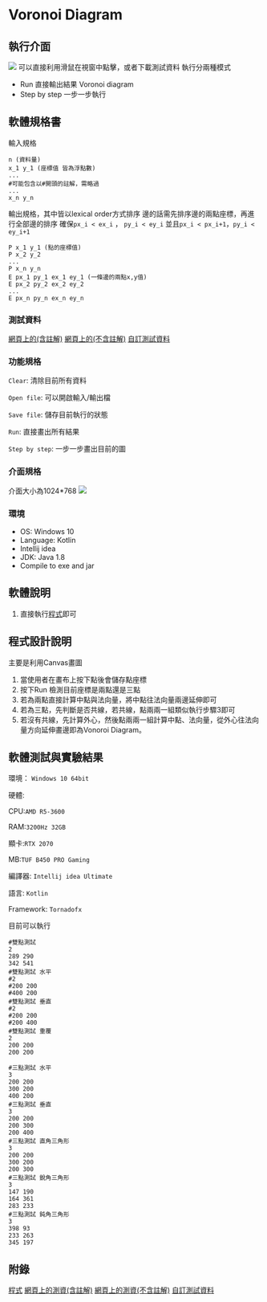 # Voronoi Diagram
## 執行介面
![](https://i.imgur.com/B1pc7Gr.png)
可以直接利用滑鼠在視窗中點擊，或者下載測試資料
執行分兩種模式
- Run
直接輸出結果 Voronoi diagram
- Step by step
一步一步執行
## 軟體規格書
輸入規格
```
n (資料量)
x_1 y_1 (座標值 皆為浮點數)
...
#可能包含以#開頭的註解，需略過
...
x_n y_n
```
輸出規格，其中皆以lexical order方式排序
邊的話需先排序邊的兩點座標，再進行全部邊的排序
確保`px_i < ex_i` ， `py_i < ey_i`
並且`px_i < px_i+1`，`py_i < ey_i+1`
```
P x_1 y_1 (點的座標值)
P x_2 y_2
...
P x_n y_n
E px_1 py_1 ex_1 ey_1 (一條邊的兩點x,y值)
E px_2 py_2 ex_2 ey_2
...
E px_n py_n ex_n ey_n
```
### 測試資料
[網頁上的(含註解)](https://par.cse.nsysu.edu.tw/~cbyang/course/algo/vd_testdata.in)
[網頁上的(不含註解)](https://par.cse.nsysu.edu.tw/~cbyang/course/algo/vd_testdata_pure.in)
[自訂測試資料](https://drive.google.com/file/d/10zRAdSHZXauczl7s2sFu7Jf5ukqZChoR/view?usp=sharing)
### 功能規格
`Clear`: 清除目前所有資料

`Open file`: 可以開啟輸入/輸出檔

`Save file`: 儲存目前執行的狀態

`Run`: 直接畫出所有結果

`Step by step`: 一步一步畫出目前的圖
### 介面規格
介面大小為1024*768
![](https://i.imgur.com/tq0HEsb.png)

### 環境
- OS: Windows 10
- Language: Kotlin
- Intellij idea
- JDK: Java 1.8
- Compile to exe and jar

## 軟體說明
1. 直接執行[程式](https://drive.google.com/file/d/1gscLw7B6Cim9QN2tq_hLTZoxyvOgxd-D/view?usp=sharing)即可


## 程式設計說明
主要是利用Canvas畫圖
1. 當使用者在畫布上按下點後會儲存點座標
2. 按下Run 檢測目前座標是兩點還是三點
3. 若為兩點直接計算中點與法向量，將中點往法向量兩邊延伸即可
4. 若為三點，先判斷是否共線，若共線，點兩兩一組類似執行步驟3即可
5. 若沒有共線，先計算外心，然後點兩兩一組計算中點、法向量，從外心往法向量方向延伸畫邊即為Vonoroi Diagram。

## 軟體測試與實驗結果
環境： `Windows 10 64bit`

硬體: 

CPU:`AMD R5-3600`

RAM:`3200Hz 32GB`

顯卡:`RTX 2070`

MB:`TUF B450 PRO Gaming`

編譯器: `Intellij idea Ultimate`

語言: `Kotlin`

Framework: `Tornadofx`

目前可以執行

```
#雙點測試
2
289 290
342 541
#雙點測試 水平
#2
#200 200
#400 200
#雙點測試 垂直
#2
#200 200
#200 400
#雙點測試 重覆
2
200 200
200 200

#三點測試 水平
3
200 200
300 200
400 200
#三點測試 垂直
3
200 200
200 300
200 400
#三點測試 直角三角形
3
200 200
300 200
200 300
#三點測試 銳角三角形
3
147 190
164 361
283 233
#三點測試 鈍角三角形
3
398 93
233 263
345 197
```


## 附錄
[程式](https://drive.google.com/file/d/1gscLw7B6Cim9QN2tq_hLTZoxyvOgxd-D/view?usp=sharing)
[網頁上的測資(含註解)](https://par.cse.nsysu.edu.tw/~cbyang/course/algo/vd_testdata.in)
[網頁上的測資(不含註解)](https://par.cse.nsysu.edu.tw/~cbyang/course/algo/vd_testdata_pure.in)
[自訂測試資料](https://drive.google.com/file/d/10zRAdSHZXauczl7s2sFu7Jf5ukqZChoR/view?usp=sharing)
